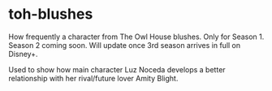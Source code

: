 # toh-blushes
How frequently a character from The Owl House blushes. Only for Season 1. Season 2 coming soon. Will update once 3rd season arrives in full on Disney+.

Used to show how main character Luz Noceda develops a better relationship with her rival/future lover Amity Blight.
